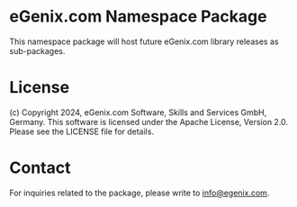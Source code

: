 
# eGenix.com Namespace Package

This namespace package will host future eGenix.com library releases as sub-packages.

# License

(c) Copyright 2024, eGenix.com Software, Skills and Services GmbH, Germany.
This software is licensed under the Apache License, Version 2.0.
Please see the LICENSE file for details.

# Contact

For inquiries related to the package, please write to info@egenix.com.
